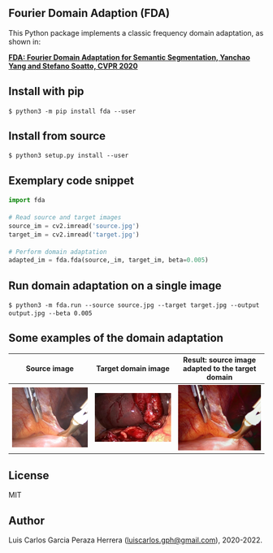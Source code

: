 Fourier Domain Adaption (FDA)
-----------------------------

This Python package implements a classic frequency domain adaptation, as shown in: 

 [**FDA: Fourier Domain Adaptation for Semantic Segmentation, Yanchao Yang and Stefano Soatto, CVPR 2020**](https://arxiv.org/abs/2004.05498)


Install with pip
----------------

```
$ python3 -m pip install fda --user
```


Install from source
-------------------

```
$ python3 setup.py install --user
```


Exemplary code snippet
----------------------

```python
import fda

# Read source and target images
source_im = cv2.imread('source.jpg')
target_im = cv2.imread('target.jpg')

# Perform domain adaptation
adapted_im = fda.fda(source,_im, target_im, beta=0.005)
```


Run domain adaptation on a single image
---------------------------------------

```
$ python3 -m fda.run --source source.jpg --target target.jpg --output output.jpg --beta 0.005
```


Some examples of the domain adaptation
--------------------------------------

| Source image   | Target domain image   | Result: source image adapted to the target domain   |
| :------------: | :-------------------: | :-------------------------------------------------: |
| <img src="https://github.com/luiscarlosgph/fourier-domain-adaptation/blob/main/images/source1.jpg?raw=true" width=320> | <img src="https://github.com/luiscarlosgph/fourier-domain-adaptation/blob/main/images/target1.jpg?raw=true" width=320>           | <img src="https://github.com/luiscarlosgph/fourier-domain-adaptation/blob/main/images/output1.jpg?raw=true" width=320>

License
-------

MIT


Author
------

Luis Carlos Garcia Peraza Herrera (luiscarlos.gph@gmail.com), 2020-2022.


